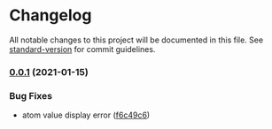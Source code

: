 # Changelog

All notable changes to this project will be documented in this file. See [standard-version](https://github.com/conventional-changelog/standard-version) for commit guidelines.

### [0.0.1](https://github.com/remote-web-dev-tools/js-value-view/compare/v0.0.0...v0.0.1) (2021-01-15)

### Bug Fixes

- atom value display error ([f6c49c6](https://github.com/remote-web-dev-tools/js-value-view/commit/f6c49c6520ba3f738b8892e6b4c4a3b47906038d))
